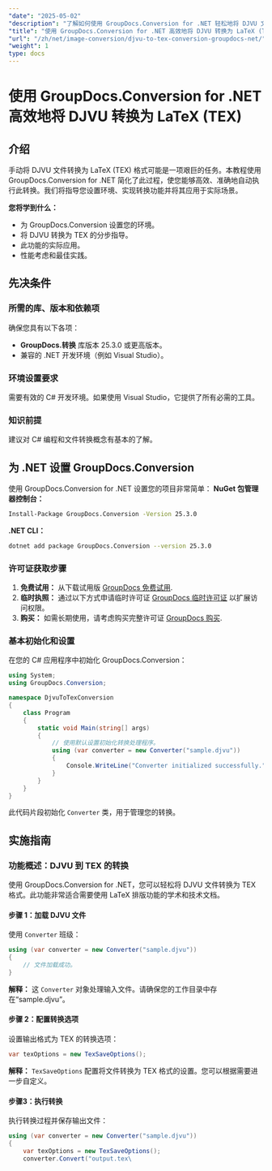```yaml
---
"date": "2025-05-02"
"description": "了解如何使用 GroupDocs.Conversion for .NET 轻松地将 DJVU 文件转换为 TEX 格式，从而简化您的学术和技术文档流程。"
"title": "使用 GroupDocs.Conversion for .NET 高效地将 DJVU 转换为 LaTeX (TEX)"
"url": "/zh/net/image-conversion/djvu-to-tex-conversion-groupdocs-net/"
"weight": 1
type: docs
---
```

# 使用 GroupDocs.Conversion for .NET 高效地将 DJVU 转换为 LaTeX (TEX)
## 介绍
手动将 DJVU 文件转换为 LaTeX (TEX) 格式可能是一项艰巨的任务。本教程使用 GroupDocs.Conversion for .NET 简化了此过程，使您能够高效、准确地自动执行此转换。我们将指导您设置环境、实现转换功能并将其应用于实际场景。

**您将学到什么：**
- 为 GroupDocs.Conversion 设置您的环境。
- 将 DJVU 转换为 TEX 的分步指导。
- 此功能的实际应用。
- 性能考虑和最佳实践。

## 先决条件
### 所需的库、版本和依赖项
确保您具有以下各项：
- **GroupDocs.转换** 库版本 25.3.0 或更高版本。
- 兼容的 .NET 开发环境（例如 Visual Studio）。

### 环境设置要求
需要有效的 C# 开发环境。如果使用 Visual Studio，它提供了所有必需的工具。

### 知识前提
建议对 C# 编程和文件转换概念有基本的了解。

## 为 .NET 设置 GroupDocs.Conversion
使用 GroupDocs.Conversion for .NET 设置您的项目非常简单：
**NuGet 包管理器控制台：**
```bash
Install-Package GroupDocs.Conversion -Version 25.3.0
```
**\.NET CLI：**
```bash
dotnet add package GroupDocs.Conversion --version 25.3.0
```
### 许可证获取步骤
1. **免费试用：** 从下载试用版 [GroupDocs 免费试用](https://releases。groupdocs.com/conversion/net/).
2. **临时执照：** 通过以下方式申请临时许可证 [GroupDocs 临时许可证](https://purchase.groupdocs.com/temporary-license/) 以扩展访问权限。
3. **购买：** 如需长期使用，请考虑购买完整许可证 [GroupDocs 购买](https://purchase。groupdocs.com/buy).

### 基本初始化和设置
在您的 C# 应用程序中初始化 GroupDocs.Conversion：
```csharp
using System;
using GroupDocs.Conversion;

namespace DjvuToTexConversion
{
    class Program
    {
        static void Main(string[] args)
        {
            // 使用默认设置初始化转换处理程序。
            using (var converter = new Converter("sample.djvu"))
            {
                Console.WriteLine("Converter initialized successfully.");
            }
        }
    }
}
```
此代码片段初始化 `Converter` 类，用于管理您的转换。

## 实施指南
### 功能概述：DJVU 到 TEX 的转换
使用 GroupDocs.Conversion for .NET，您可以轻松将 DJVU 文件转换为 TEX 格式。此功能非常适合需要使用 LaTeX 排版功能的学术和技术文档。
#### 步骤 1：加载 DJVU 文件
使用 `Converter` 班级：
```csharp
using (var converter = new Converter("sample.djvu"))
{
    // 文件加载成功。
}
```
**解释：** 这 `Converter` 对象处理输入文件。请确保您的工作目录中存在“sample.djvu”。
#### 步骤 2：配置转换选项
设置输出格式为 TEX 的转换选项：
```csharp
var texOptions = new TexSaveOptions();
```
**解释：** `TexSaveOptions` 配置将文件转换为 TEX 格式的设置。您可以根据需要进一步自定义。
#### 步骤3：执行转换
执行转换过程并保存输出文件：
```csharp
using (var converter = new Converter("sample.djvu"))
{
    var texOptions = new TexSaveOptions();
    converter.Convert("output.tex\